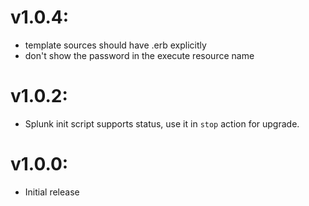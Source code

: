 # v1.0.4:

- template sources should have .erb explicitly
- don't show the password in the execute resource name

# v1.0.2:

- Splunk init script supports status, use it in `stop` action for upgrade.

# v1.0.0:

- Initial release
